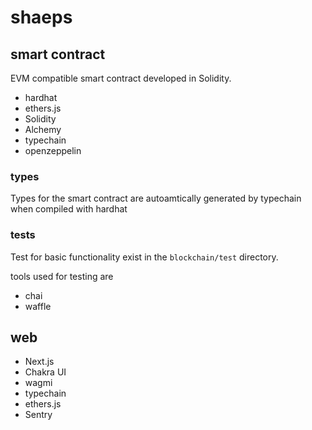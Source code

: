 # shaeps

## smart contract

EVM compatible smart contract developed in Solidity.

- hardhat
- ethers.js
- Solidity
- Alchemy
- typechain
- openzeppelin

### types

Types for the smart contract are autoamtically generated by typechain when compiled with hardhat

### tests

Test for basic functionality exist in the `blockchain/test` directory.

tools used for testing are

- chai
- waffle

## web

- Next.js
- Chakra UI
- wagmi
- typechain
- ethers.js
- Sentry
